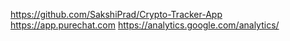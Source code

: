 https://github.com/SakshiPrad/Crypto-Tracker-App
https://app.purechat.com
https://analytics.google.com/analytics/
